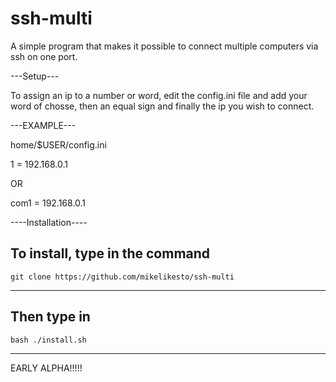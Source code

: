 # ssh-multi
A simple program that makes it possible to connect multiple computers via ssh on one port.



---Setup---

To assign an ip to a number or word, edit the config.ini file and add your word of chosse, then an equal sign and finally the ip you wish to connect.

---EXAMPLE---
  
  
  home/$USER/config.ini


  1 = 192.168.0.1

OR

  com1 = 192.168.0.1

----Installation----

To install, type in the command 
------------------
    git clone https://github.com/mikelikesto/ssh-multi
-----------------
Then type in 
-------------------
    bash ./install.sh
-------------------



EARLY ALPHA!!!!! 
